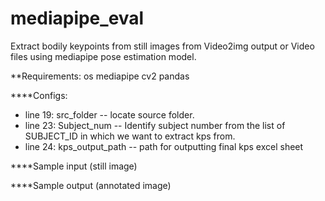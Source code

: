 # mediapipe_eval
Extract bodily keypoints from still images from Video2img output or Video files using mediapipe pose estimation model.

**Requirements:
os
mediapipe
cv2
pandas


****Configs:
- line 19: src_folder -- locate source folder.
- line 23: Subject_num -- Identify subject number from the list of SUBJECT_ID in which we want to extract kps from.
- line 24: kps_output_path -- path for outputting final kps excel sheet 


****Sample input (still image)



****Sample output (annotated image)

